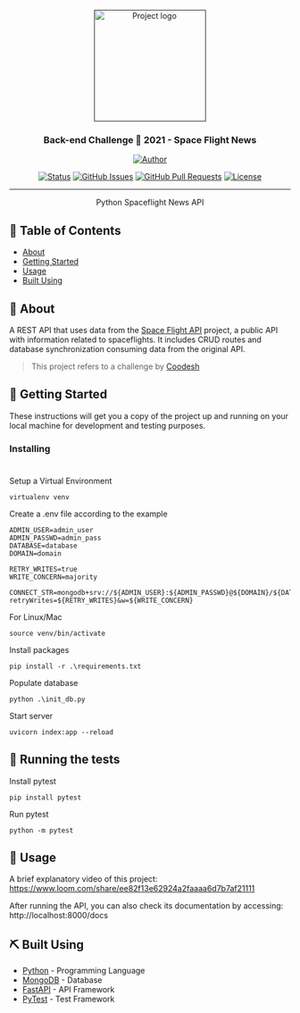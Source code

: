 <p align="center">
  <a href="" rel="noopener">
 <img width=200px height=200px src="https://www.spaceflightnewsapi.net/img/SNAPI_logo.png" alt="Project logo"></a>
</p>

<h3 align="center">Back-end Challenge 🏅 2021 - Space Flight News</h3>

<div align="center">

<p align="center">
	<a href="https://github.com/varini">
		<img alt="Author" src="https://img.shields.io/badge/author-Leonardo%20Varini-blue?style=flat" />
	</a>
</p>

[![Status](https://img.shields.io/badge/status-active-success.svg)]()
[![GitHub Issues](https://img.shields.io/github/issues/varini/varini.svg)](https://github.com/varini/varini/issues)
[![GitHub Pull Requests](https://img.shields.io/github/issues-pr/varini/varini.svg)](https://github.com/varini/varini/pulls)
[![License](https://img.shields.io/badge/license-MIT-blue.svg)](/LICENSE)

</div>

---

<p align="center"> Python Spaceflight News API
    <br> 
</p>

## 📝 Table of Contents

- [About](#about)
- [Getting Started](#getting_started)
- [Usage](#usage)
- [Built Using](#built_using)

## 🚀 About <a name = "about"></a>

A REST API that uses data from the  [Space Flight API](https://spaceflightnewsapi.net/) project, a public API with information related to spaceflights. 
It includes CRUD routes and database synchronization consuming data from the original API.

> This project refers to a challenge by [Coodesh](https://.coodesh.com/)

## 🏁 Getting Started <a name = "getting_started"></a>

These instructions will get you a copy of the project up and running on your local machine for development and testing purposes. 

### Installing
#
Setup a Virtual Environment
```shell
virtualenv venv
```
Create a .env file according to the example
```
ADMIN_USER=admin_user
ADMIN_PASSWD=admin_pass
DATABASE=database
DOMAIN=domain

RETRY_WRITES=true
WRITE_CONCERN=majority

CONNECT_STR=mongodb+srv://${ADMIN_USER}:${ADMIN_PASSWD}@${DOMAIN}/${DATABASE}?retryWrites=${RETRY_WRITES}&w=${WRITE_CONCERN}
```
For Linux/Mac
```shell
source venv/bin/activate
```
Install packages
```shell
pip install -r .\requirements.txt
```
Populate database
```shell
python .\init_db.py
```
Start server 
```shell
uvicorn index:app --reload
```

## 🔧 Running the tests <a name = "tests"></a>

Install pytest
```
pip install pytest
```
Run pytest
```
python -m pytest
```
## 🎈 Usage <a name="usage"></a>

A brief explanatory video of this project: https://www.loom.com/share/ee82f13e62924a2faaaa6d7b7af21111

After running the API, you can also check its documentation by accessing: http://localhost:8000/docs


## ⛏️ Built Using <a name = "built_using"></a>

- [Python](https://www.python.org/) - Programming Language
- [MongoDB](https://www.mongodb.com/) - Database
- [FastAPI](https://fastapi.tiangolo.com/) - API Framework
- [PyTest](https://pytest.org/) - Test Framework
